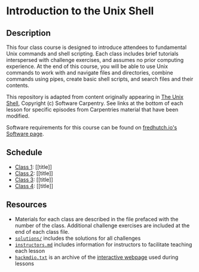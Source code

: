 # Introduction to the Unix Shell

## Description

This four class course is designed to introduce attendees to fundamental Unix commands and shell scripting.
Each class includes brief tutorials interspersed with challenge exercises, and assumes no prior computing experience. 
At the end of this course, you will be able to use Unix commands to work with and navigate files and directories, 
combine commands using pipes, 
create basic shell scripts,
and search files and their contents.

This repository is adapted from content originally appearing in [The Unix Shell](http://swcarpentry.github.io/shell-novice/), 
Copyright (c) Software Carpentry. 
See links at the bottom of each lesson for specific episodes from Carpentries material that have been modified.

Software requirements for this course can be found on [fredhutch.io's Software page](http://www.fredhutch.io/software/).


## Schedule

* [Class 1](class1.md): [[title]]
* [Class 2](class2.md): [[title]]
* [Class 3](class3.md): [[title]]
* [Class 4](class4.md): [[title]]


## Resources

* Materials for each class are described in the file prefaced with the number of the class. Additional challenge exercises are included at the end of each class file.
* [`solutions/`](solutions/) includes the solutions for all challenges
* [`instructors.md`](instructors.md) includes information for instructors to facilitate teaching each lesson
* [`hackmdio.txt`](hackmdio.txt) is an archive of the [interactive webpage](https://hackmd.io) used during lessons
